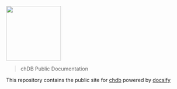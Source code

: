 <div align="left">
  <a href="https://chdb.io">
    <img src="https://github.com/chdb-io/chdb/raw/main/docs/_static/snake-chdb.png" height="150">
  </a>
</div>

> chDB Public Documentation

This repository contains the public site for [chdb](https://chdb.io) powered by [docsify](https://docsify.js.org/)

